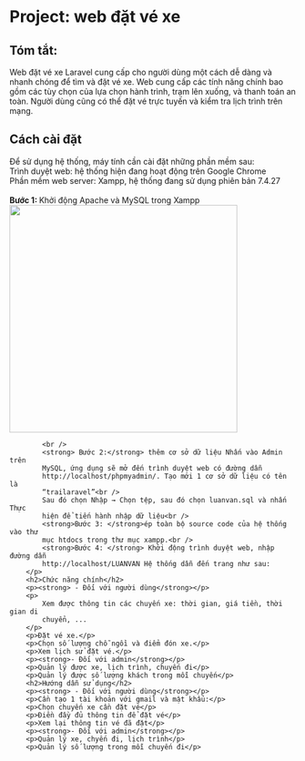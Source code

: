  <h1>Project: web đặt vé xe</h1>
        <h2>Tóm tắt:</h2>
        Web đặt vé xe Laravel cung cấp cho người dùng một cách dễ dàng và nhanh
        chóng để tìm và đặt vé xe. Web cung cấp các tính năng chính bao gồm các
        tùy chọn của lựa chọn hành trình, trạm lên xuống, và thanh toán an toàn.
        Người dùng cũng có thể đặt vé trực tuyến và kiểm tra lịch trình trên
        mạng.
        <h2>Cách cài đặt</h2>
        <p>
            Để sử dụng hệ thống, máy tính cần cài đặt những phần mềm sau:<br />
            Trình duyệt web: hệ thống hiện đang hoạt động trên Google Chrome<br />
            Phần mềm web server: Xampp, hệ thống đang sử dụng phiên bản
            7.4.27<br />
            <br />
            <strong>Bước 1: </strong> Khởi động Apache và MySQL trong Xampp
     <img src="https://user-images.githubusercontent.com/93443014/218299258-434f57a4-a3f3-4deb-bc57-6112e94dca40.png" alt="" width="400px" height="auto" />
        
            <br />
            <strong> Bước 2:</strong> thêm cơ sở dữ liệu Nhấn vào Admin trên
            MySQL, ứng dụng sẽ mở đến trình duyệt web có đường dẫn
            http://localhost/phpmyadmin/. Tạo mới 1 cơ sở dữ liệu có tên là
            “trailaravel”<br />
            Sau đó chọn Nhập → Chọn tệp, sau đó chọn luanvan.sql và nhấn Thực
            hiện để tiến hành nhập dữ liệu<br />
            <strong>Bước 3: </strong>ép toàn bộ source code của hệ thống vào thư
            mục htdocs trong thư mục xampp.<br />
            <strong>Bước 4: </strong> Khởi động trình duyệt web, nhập đường dẫn
            http://localhost/LUANVAN Hệ thống dẫn đến trang như sau:
        </p>
        <h2>Chức năng chính</h2>
        <p><strong> - Đối với người dùng</strong></p>
        <p>
            Xem được thông tin các chuyến xe: thời gian, giá tiền, thời gian di
            chuyển, ...
        </p>
        <p>Đặt vé xe.</p>
        <p>Chọn số lượng chỗ ngồi và điểm đón xe.</p>
        <p>Xem lịch sử đặt vé.</p>
        <p><strong>- Đối với admin</strong></p>
        <p>Quản lý được xe, lịch trình, chuyến đi</p>
        <p>Quản lý được số lượng khách trong mỗi chuyến</p>
        <h2>Hướng dẫn sử dụng</h2>
        <p><strong> - Đối với người dùng</strong></p>
        <p>Cần tạo 1 tài khoản với gmail và mật khẩu:</p>
        <p>Chọn chuyến xe cần đặt vé</p>
        <p>Điền đầy đủ thông tin để đặt vé</p>
        <p>Xem lại thông tin vé đã đặt</p>
        <p><strong>- Đối với admin</strong></p>
        <p>Quản lý xe, chyến đi, lịch trình</p>
        <p>Quản lý số lượng trong mỗi chuyến đi</p>
